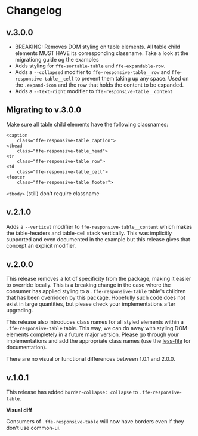 # Changelog

## v.3.0.0

* BREAKING: Removes DOM styling on table elements.
All table child elements MUST HAVE its corresponding classname. Take a look at the migrationg guide og the examples
* Adds styling for `ffe-sortable-table` and `ffe-expandable-row`.
* Adds a `--collapsed` modifier to `ffe-responsive-table__row` and `ffe-responsive-table__cell` to prevent them taking
up any space. Used on the `.expand-icon` and the row that holds the content to be expanded.
* Adds a `--text-right` modifier to `ffe-responsive-table__content`

## Migrating to v.3.0.0 ##
Make sure all table child elements have the following classnames:
```
<caption
    class="ffe-responsive-table_caption">
<thead
    class="ffe-responsive-table_head">
<tr
    class="ffe-responsive-table_row">
<td
    class="ffe-responsive-table_cell">
<footer
    class="ffe-responsive-table_footer">
```

`<tbody>`  (still) don't require classname

## v.2.1.0

Adds a `--vertical` modifier to `ffe-responsive-table__content` which makes the table-headers
and table-cell stack vertically. This was implicitly supported and even documented in the
example but this release gives that concept an explicit modifier.

## v.2.0.0

This release removes a lot of specificity from the package, making it easier to override
locally. This is a breaking change in the case where the consumer has applied styling to
a `.ffe-responsive-table` table's children that has been overridden by this package.
Hopefully such code does not exist in large quantities, but please check your implementations
after upgrading.

This release also introduces class names for all styled elements within a
`.ffe-responsive-table` table. This way, we can do away with styling DOM-elements completely
in a future major version. Please go through your implementations and add the appropriate
class names (use the [less-file](less/responsive-table.less) for documentation).

There are no visual or functional differences between 1.0.1 and 2.0.0.

## v.1.0.1

This release has added `border-collapse: collapse` to `.ffe-responsive-table`.

**Visual diff**

Consumers of `.ffe-responsive-table` will now have borders even if they don't use common-ui.
